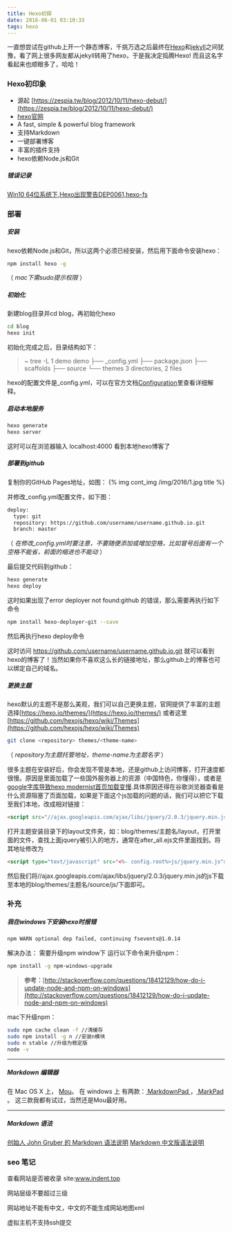 ```yaml
---
title: Hexo初探
date: 2016-06-01 03:10:33 
tags: hexo
---
```






一直想尝试在github上开一个静态博客，千挑万选之后最终在[Hexo](https://hexo.io/)和[jekyll](http://jekyll.bootcss.com)之间犹豫，看了网上很多网友都从jekyll转用了hexo，于是我决定捣腾Hexo! 而且这名字看起来也顺眼多了，哈哈！

### Hexo初印象
* 源起 [https://zespia.tw/blog/2012/10/11/hexo-debut/](https://zespia.tw/blog/2012/10/11/hexo-debut/)
* [hexo官网](https://hexo.io/zh-cn/)
* A fast, simple & powerful blog framework
* 支持Markdown
* 一键部署博客
* 丰富的插件支持
* hexo依赖Node.js和Git

##### 错误记录
[Win10 64位系统下,Hexo出现警告DEP0061,hexo-fs](https://blog.csdn.net/u012995964/article/details/80670343)

### 部署
##### 安装
hexo依赖Node.js和Git，所以这两个必须已经安装，然后用下面命令安装hexo：
``` bash
npm install hexo -g
``` 
（ *mac下需sudo提示权限* ）

##### 初始化
新建blog目录并cd blog，再初始化hexo
``` bash
cd blog
hexo init
``` 
初始化完成之后，目录结构如下：
>~  tree -L 1 demo
demo
├── _config.yml
├── package.json
├── scaffolds
├── source
└── themes
3 directories, 2 files

hexo的配置文件是_config.yml，可以在官方文档[Configuration](https://hexo.io/docs/configuration.html)里查看详细解释。

##### 启动本地服务
``` bash
hexo generate
hexo server
``` 
这时可以在浏览器输入 localhost:4000 看到本地hexo博客了

##### 部署到github
复制你的GitHub Pages地址，如图：
{% img cont_img /img/2016/1.jpg title %}

并修改_config.yml配置文件，如下图：

``` html
deploy: 
  type: git
  repository: https://github.com/username/username.github.io.git
  branch: master
``` 
（ *在修改_config.yml时要注意，不要随便添加或增加空格，比如冒号后面有一个空格不能省，前面的缩进也不能动* ）


最后提交代码到github：
``` bash
hexo generate
hexo deploy
``` 

这时如果出现了error deployer not found:github 的错误，那么需要再执行如下命令
``` bash
npm install hexo-deployer-git --save
``` 
然后再执行hexo deploy命令

这时访问 https://github.com/username/username.github.io.git 就可以看到hexo的博客了！当然如果你不喜欢这么长的链接地址，那么github上的博客也可以绑定自己的域名。

##### 更换主题
hexo默认的主题不是那么美观，我们可以自己更换主题，官网提供了丰富的主题选择[https://hexo.io/themes/](https://hexo.io/themes/)
或者这里[https://github.com/hexojs/hexo/wiki/Themes](https://github.com/hexojs/hexo/wiki/Themes)
``` bash
git clone <repository> themes/<theme-name>
``` 
（ *repository为主题托管地址，theme-name为主题名字* ）

很多主题在安装好后，你会发现不管是本地，还是github上访问博客，打开速度都很慢。原因是里面加载了一些国外服务器上的资源（中国特色，你懂得），或者是[google字库导致hexo modernist首页加载变慢](http://ibruce.info/2013/12/03/fonts-googleapis-lead-to-slow/).具体原因还得在谷歌浏览器查看是什么资源阻塞了页面加载，如果是下面这个js加载的问题的话，我们可以把它下载至我们本地，改成相对链接：
``` html
<script src="//ajax.googleapis.com/ajax/libs/jquery/2.0.3/jquery.min.js"></script>
``` 
打开主题安装目录下的layout文件夹，如：blog/themes/主题名/layout，打开里面的文件，查找上面jquery被引入的地方，通常在after_all.ejs文件里面找到。将其地址修改为
``` html
<script type="text/javascript" src="<%- config.root%>js/jquery.min.js"></script>
``` 

然后我们将//ajax.googleapis.com/ajax/libs/jquery/2.0.3/jquery.min.js的js下载至本地的blog/themes/主题名/source/js/下面即可。



### 补充
##### 我在windows下安装hexo时报错
``` bash
npm WARN optional dep failed, continuing fsevents@1.0.14
``` 
解决办法： 需要升级npm
window下  运行以下命令来升级npm：
``` bash
npm install -g npm-windows-upgrade
``` 
> **参考：**[http://stackoverflow.com/questions/18412129/how-do-i-update-node-and-npm-on-windows](http://stackoverflow.com/questions/18412129/how-do-i-update-node-and-npm-on-windows)

mac下升级npm：
``` bash
sudo npm cache clean -f //清缓存
sudo npm install -g n //安装n模块
sudo n stable //升级为稳定版
node -v
``` 
---
##### Markdown 编辑器
在 Mac OS X 上，  [Mou](http://25.io/mou/)。
在 windows 上 有两款：[ MarkdownPad ](http://www.markdownpad.com/)，[ MarkPad ](http://code52.org/DownmarkerWPF/)。
这三款我都有试过，当然还是Mou最好用。

---
##### Markdown 语法
[创始人 John Gruber 的 Markdown 语法说明](http://daringfireball.net/projects/markdown/syntax)
[Markdown 中文版语法说明](http://wowubuntu.com/markdown/#list)


### seo 笔记
查看网站是否被收录
site:www.indent.top

网站层级不要超过三级

网站地址不能有中文，中文的不能生成网站地图xml

虚拟主机不支持ssh提交















